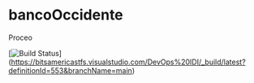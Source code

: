 # bancoOccidente
Proceo

[![Build Status](https://bitsamericastfs.visualstudio.com/DevOps%20IDI/_apis/build/status/JEFERSONSTI21.bancoOccidente?branchName=main)]
(https://bitsamericastfs.visualstudio.com/DevOps%20IDI/_build/latest?definitionId=553&branchName=main)
